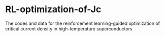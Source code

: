 # RL-optimization-of-Jc
The codes and data for the reinforcement learning-guided optimization of critical current density in high-temperature superconductors
